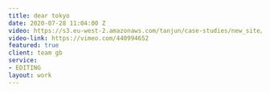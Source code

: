 ```yaml
---
title: dear tokyo
date: 2020-07-28 11:04:00 Z
video: https://s3.eu-west-2.amazonaws.com/tanjun/case-studies/new_site/dear-tokyo/reel
video-link: https://vimeo.com/440994652
featured: true
client: team gb
service:
- EDITING
layout: work
---
```


